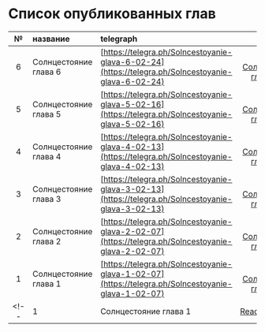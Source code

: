 # Список опубликованных глав

| № | название | telegraph | файл |
|:-:|:-------- |:- |:-:|
| 6 | Солнцестояние глава 6 | [https://telegra.ph/Solncestoyanie-glava-6-02-24](https://telegra.ph/Solncestoyanie-glava-6-02-24) | [pdfs/Солнцестояние глава 6.pdf](pdfs/Солнцестояние%20глава%206.pdf) |
| 5 | Солнцестояние глава 5 | [https://telegra.ph/Solncestoyanie-glava-5-02-16](https://telegra.ph/Solncestoyanie-glava-5-02-16) | [pdfs/Солнцестояние глава 5.pdf](pdfs/Солнцестояние%20глава%205.pdf) |
| 4 | Солнцестояние глава 4 | [https://telegra.ph/Solncestoyanie-glava-4-02-13](https://telegra.ph/Solncestoyanie-glava-4-02-13) | [pdfs/Солнцестояние глава 4.pdf](pdfs/Солнцестояние%20глава%204.pdf) |
| 3 | Солнцестояние глава 3 | [https://telegra.ph/Solncestoyanie-glava-3-02-13](https://telegra.ph/Solncestoyanie-glava-3-02-13) | [pdfs/Солнцестояние глава 3.pdf](pdfs/Солнцестояние%20глава%203.pdf) |
| 2 | Солнцестояние глава 2 | [https://telegra.ph/Solncestoyanie-glava-2-02-07](https://telegra.ph/Solncestoyanie-glava-2-02-07) | [pdfs/Солнцестояние глава 2.pdf](pdfs/Солнцестояние%20глава%202.pdf) |
| 1 | Солнцестояние глава 1 | [https://telegra.ph/Solncestoyanie-glava-1-02-07](https://telegra.ph/Solncestoyanie-glava-1-02-07) | [pdfs/Солнцестояние глава 1.pdf](pdfs/Солнцестояние%20глава%201.pdf) |
<!-- | 1 | Солнцестояние глава 1 | [ReadMeTemp.md](./ReadMeTemp.md) | [ReadMeTemp.md](./ReadMeTemp.md) | -->
